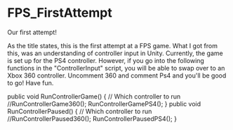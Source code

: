# FPS_FirstAttempt
Our first attempt!

As the title states, this is the first attempt at a FPS game. What I got from this, was an understanding of controller input in Unity. Currently, the game is set up for the PS4 controller. However, if you go into the following functions in the "ControllerInput" script, you will be able to swap over to an Xbox 360 controller. Uncomment 360 and comment Ps4 and you'll be good to go! Have fun.

public void RunControllerGame()
{
    // Which controller to run
    //RunControllerGame360();
    RunControllerGamePS4();
}
public void RunControllerPaused()
{
    // Which controller to run
    //RunControllerPaused360();
    RunControllerPausedPS4();
}
